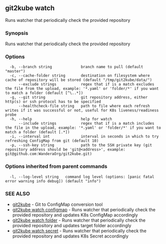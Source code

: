 ## git2kube watch

Runs watcher that periodically check the provided repository

### Synopsis

Runs watcher that periodically check the provided repository

### Options

```
  -b, --branch string             branch name to pull (default "master")
  -c, --cache-folder string       destination on filesystem where cache of repository will be stored (default "/tmp/git2kube/data/")
      --exclude strings           regex that if is a match excludes the file from the upload, example: '*.yaml' or 'folder/*' if you want to match a folder (default [^\..*])
  -g, --git string                git repository address, either http(s) or ssh protocol has to be specified
      --healthcheck-file string   path to file where each refresh writes if it was successful or not, useful for K8s liveness/readiness probe
  -h, --help                      help for watch
      --include strings           regex that if is a match includes the file in the upload, example: '*.yaml' or 'folder/*' if you want to match a folder (default [.*])
  -i, --interval int              interval in seconds in which to try refreshing ConfigMap from git (default 10)
  -p, --ssh-key string            path to the SSH private key (git repository address should be 'git@<address>', example: git@github.com:WanderaOrg/git2kube.git)
```

### Options inherited from parent commands

```
  -l, --log-level string   command log level (options: [panic fatal error warning info debug]) (default "info")
```

### SEE ALSO

* [git2kube](git2kube.md)	 - Git to ConfigMap conversion tool
* [git2kube watch configmap](git2kube_watch_configmap.md)	 - Runs watcher that periodically check the provided repository and updates K8s ConfigMap accordingly
* [git2kube watch folder](git2kube_watch_folder.md)	 - Runs watcher that periodically check the provided repository and updates target folder accordingly
* [git2kube watch secret](git2kube_watch_secret.md)	 - Runs watcher that periodically check the provided repository and updates K8s Secret accordingly

